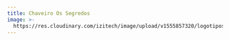 ```yaml
---
title: Chaveiro Os Segredos
image: >-
  https://res.cloudinary.com/izitech/image/upload/v1555857320/logotipos/ChaveiroOsSegredos.png
---
```


